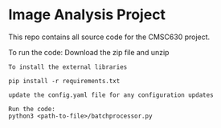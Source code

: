 # Image Analysis Project
This repo contains all source code for the CMSC630 project.

To run the code:
    Download the zip file and unzip
    
    To install the external libraries
    
    pip install -r requirements.txt
    
    update the config.yaml file for any configuration updates
    
    Run the code: 
    python3 <path-to-file>/batchprocessor.py
    
    
